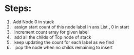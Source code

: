 # Steps:
1.  Add  Node 0 in stack
2.   assign start count of this node label in ans List , 0 in start
3.   Increment count array for given label
4.   add all the childs of Top node of stack
5.   keep updating the count for each label as we find
6.    pop the node when no childs remaining to insert